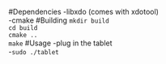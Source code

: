 #Dependencies
-libxdo (comes with xdotool)  
-cmake
#Building
`mkdir build`  
`cd build`  
`cmake ..`  
`make`
#Usage
-plug in the tablet  
-`sudo ./tablet`
